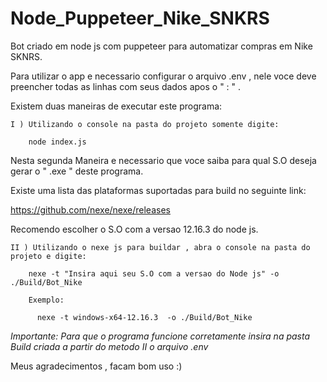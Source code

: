 # Node_Puppeteer_Nike_SNKRS

Bot criado em node js com puppeteer para automatizar compras em Nike SKNRS.

Para utilizar o app e necessario configurar o arquivo .env , nele voce deve preencher todas as linhas com seus dados apos o " : " .

Existem duas maneiras de executar este programa:
  
    I ) Utilizando o console na pasta do projeto somente digite:
  
        node index.js
      
Nesta segunda Maneira e necessario que voce saiba para qual S.O deseja gerar o " .exe " deste programa.

Existe uma lista das plataformas suportadas para build no seguinte link:

  https://github.com/nexe/nexe/releases

Recomendo escolher o S.O com a versao 12.16.3 do node js.
      
    II ) Utilizando o nexe js para buildar , abra o console na pasta do projeto e digite:
    
        nexe -t "Insira aqui seu S.O com a versao do Node js" -o ./Build/Bot_Nike
        
        Exemplo:
          
          nexe -t windows-x64-12.16.3  -o ./Build/Bot_Nike
          
*Importante: Para que o programa funcione corretamente insira na pasta Build criada a partir do metodo II o arquivo .env*
      
Meus agradecimentos , facam bom uso :)
